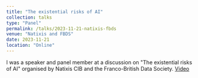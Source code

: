 ```yaml
---
title: "The existential risks of AI"
collection: talks
type: "Panel"
permalink: /talks/2023-11-21-natixis-fbds
venue: "Natixis and FBDS"
date: 2023-11-21
location: "Online"
---
```


I was a speaker and panel member at a discussion on "The existential risks of AI" organised by Natixis CIB and the Franco-British Data Society. [Video](https://www.youtube.com/watch?v=kw02MKedWh4)

